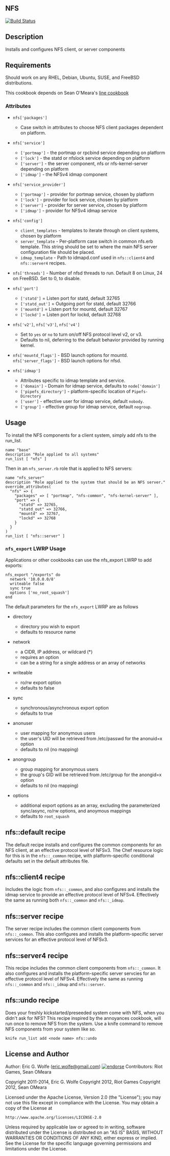 NFS
---

[![Build Status](https://secure.travis-ci.org/atomic-penguin/cookbook-nfs.png?branch=master)](http://travis-ci.org/atomic-penguin/cookbook-nfs)

Description
-----------

Installs and configures NFS client, or server components 

Requirements
------------

Should work on any RHEL, Debian, Ubuntu, SUSE, and FreeBSD distributions.

This cookbook depends on Sean O'Meara's [line cookbook](https://github.com/someara/line-cookbook)

### Attributes

* `nfs['packages']`
  - Case switch in attributes to choose NFS client packages dependent on platform.

* `nfs['service']`
  - `['portmap']` - the portmap or rpcbind service depending on platform
  - `['lock']` - the statd or nfslock service depending on platform
  - `['server']` - the server component, nfs or nfs-kernel-server depending on platform
  - `['idmap']` - the NFSv4 idmap component

* `nfs['service_provider']`
  - `['portmap']` - provider for portmap service, chosen by platform
  - `['lock']` - provider for lock service, chosen by platform
  - `['server']` - provider for server service, chosen by platform
  - `['idmap']` - provider for NFSv4 idmap service

* `nfs['config']`
  - `client_templates` - templates to iterate through on client systems, chosen by platform
  - `server_template` - Per-platform case switch in common nfs.erb template.  This string should be
     set to where the main NFS server configuration file should be placed.
  - `idmap_template` - Path to idmapd.conf used in `nfs::client4` and `nfs::server4` recipes.

* `nfs['threads']` - Number of nfsd threads to run.  Default 8 on Linux, 24 on FreeBSD.  Set to 0, to disable.

* `nfs['port']`
  - `['statd']` = Listen port for statd, default 32765
  - `['statd_out']` = Outgoing port for statd, default 32766
  - `['mountd']` = Listen port for mountd, default 32767
  - `['lockd']` = Listen port for lockd, default 32768

* `nfs['v2']`, `nfs['v3']`, `nfs['v4']`
  - Set to `yes` or `no` to turn on/off NFS protocol level v2, or v3.
  - Defaults to nil, deferring to the default behavior provided by running kernel. 

* `nfs['mountd_flags']` - BSD launch options for mountd.
  `nfs['server_flags']` - BSD launch options for nfsd.

* `nfs['idmap']`
   - Attributes specific to idmap template and service.
   - `['domain']` - Domain for idmap service, defaults to `node['domain']`
   - `['pipefs_directory']` - platform-specific location of `Pipefs-Directory`
   - `['user']` - effective user for idmap service, default `nobody`.
   - `['group']` - effective group for idmap service, default `nogroup`.

## Usage

To install the NFS components for a client system, simply add nfs to the run\_list.

    name "base"
    description "Role applied to all systems"
    run_list [ "nfs" ]

Then in an `nfs_server.rb` role that is applied to NFS servers:

    name "nfs_server"
    description "Role applied to the system that should be an NFS server."
    override_attributes(
      "nfs" => {
        "packages" => [ "portmap", "nfs-common", "nfs-kernel-server" ],
        "port" => {
          "statd" => 32765,
          "statd_out" => 32766,
          "mountd" => 32767,
          "lockd" => 32768
        }
      }
    )
    run_list [ "nfs::server" ]

### `nfs_export` LWRP Usage

Applications or other cookbooks can use the nfs\_export LWRP to add exports:

    nfs_export "/exports" do
      network '10.0.0.0/8'
      writeable false 
      sync true
      options ['no_root_squash']
    end

The default parameters for the `nfs_export` LWRP are as follows

* directory 
  - directory you wish to export
  - defaults to resource name

* network
  - a CIDR, IP address, or wildcard (\*)
  - requires an option
  - can be a string for a single address or an array of networks

* writeable
  - ro/rw export option
  - defaults to false

* sync
  - synchronous/asynchronous export option
  - defaults to true

* anonuser
  - user mapping for anonymous users
  - the user's UID will be retrieved from /etc/passwd for the anonuid=x option
  - defaults to nil (no mapping)

* anongroup
  - group mapping for anonymous users
  - the group's GID will be retrieved from /etc/group for the anongid=x option
  - defaults to nil (no mapping)

* options
  - additional export options as an array, excluding the parameterized sync/async, ro/rw options, and anoymous mappings
  - defaults to `root_squash`

## nfs::default recipe

The default recipe installs and configures the common components for an NFS client, at an effective protocol level of
NFSv3.  The Chef resource logic for this is in the `nfs::_common` recipe, with platform-specific conditional defaults
set in the default attributes file.

## nfs::client4 recipe

Includes the logic from `nfs::_common`, and also configures and installs the idmap service to provide an effective protocol
level of NFSv4.  Effectively the same as running both `nfs::_common` and `nfs::_idmap`.

## nfs::server recipe

The server recipe includes the common client components from `nfs::_common`.  This also configures and installs the
platform-specific server services for an effective protocol level of NFSv3.

## nfs::server4 recipe

This recipe includes the common client components from `nfs::_common`.  It also configures and installs the
platform-specific server servcies for an effective protocol level of NFSv4.  Effectively the same as running
`nfs::_common` and `nfs::_idmap` and `nfs::server`.

## nfs::undo recipe

Does your freshly kickstarted/preseeded system come with NFS, when you didn't ask for NFS?  This recipe inspired by the
annoyances cookbook, will run once to remove NFS from the system.  Use a knife command to remove NFS components from your
system like so.

    knife run_list add <node name> nfs::undo

## License and Author

Author: Eric G. Wolfe (eric.wolfe@gmail.com) [![endorse](https://api.coderwall.com/atomic-penguin/endorsecount.png)](https://coderwall.com/atomic-penguin)
Contributors: Riot Games, Sean OMeara

Copyright 2011-2014, Eric G. Wolfe
Copyright 2012, Riot Games
Copyright 2012, Sean OMeara

Licensed under the Apache License, Version 2.0 (the "License");
you may not use this file except in compliance with the License.
You may obtain a copy of the License at

    http://www.apache.org/licenses/LICENSE-2.0

Unless required by applicable law or agreed to in writing, software
distributed under the License is distributed on an "AS IS" BASIS,
WITHOUT WARRANTIES OR CONDITIONS OF ANY KIND, either express or implied.
See the License for the specific language governing permissions and
limitations under the License.
